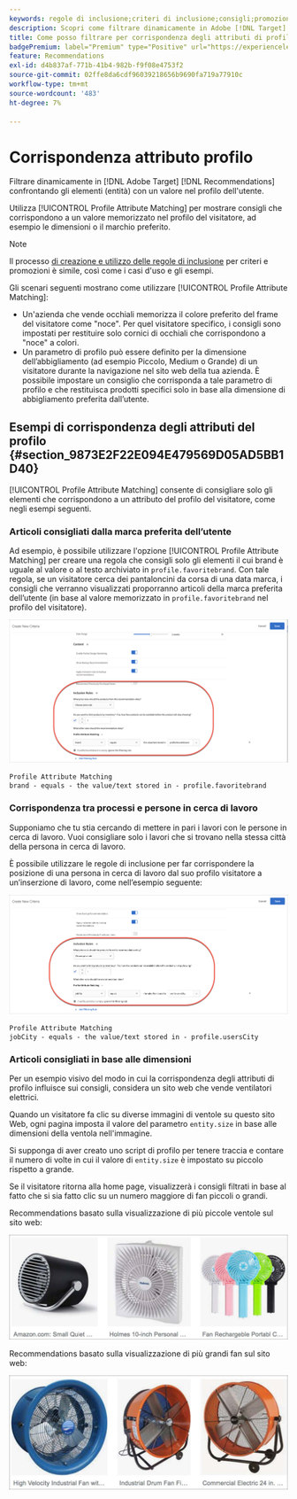 ```yaml
---
keywords: regole di inclusione;criteri di inclusione;consigli;promozione;promozioni;filtro dinamico;dinamico;corrispondenza attributo profilo
description: Scopri come filtrare dinamicamente in Adobe [!DNL Target] Recommendations confrontando gli elementi (entità) con un valore nel profilo dell'utente.
title: Come posso filtrare per corrispondenza degli attributi di profilo nelle attività di Recommendations?
badgePremium: label="Premium" type="Positive" url="https://experienceleague.adobe.com/docs/target/using/introduction/intro.html?lang=en#premium newtab=true" tooltip="Scopri cosa è incluso in Target Premium."
feature: Recommendations
exl-id: d4b837af-771b-41b4-982b-f9f08e4753f2
source-git-commit: 02ffe8da6cdf96039218656b9690fa719a77910c
workflow-type: tm+mt
source-wordcount: '483'
ht-degree: 7%

---
```


# Corrispondenza attributo profilo

Filtrare dinamicamente in [!DNL Adobe Target] [!DNL Recommendations] confrontando gli elementi (entità) con un valore nel profilo dell&#39;utente.

Utilizza [!UICONTROL Profile Attribute Matching] per mostrare consigli che corrispondono a un valore memorizzato nel profilo del visitatore, ad esempio le dimensioni o il marchio preferito.

>[!NOTE]
>
>Il processo [di creazione e utilizzo delle regole di inclusione](/help/main/c-recommendations/c-algorithms/use-dynamic-and-static-inclusion-rules.md) per criteri e promozioni è simile, così come i casi d&#39;uso e gli esempi.

Gli scenari seguenti mostrano come utilizzare [!UICONTROL Profile Attribute Matching]:

* Un&#39;azienda che vende occhiali memorizza il colore preferito del frame del visitatore come &quot;noce&quot;. Per quel visitatore specifico, i consigli sono impostati per restituire solo cornici di occhiali che corrispondono a &quot;noce&quot; a colori.
* Un parametro di profilo può essere definito per la dimensione dell’abbigliamento (ad esempio Piccolo, Medium o Grande) di un visitatore durante la navigazione nel sito web della tua azienda. È possibile impostare un consiglio che corrisponda a tale parametro di profilo e che restituisca prodotti specifici solo in base alla dimensione di abbigliamento preferita dall’utente.

## Esempi di corrispondenza degli attributi del profilo {#section_9873E2F22E094E479569D05AD5BB1D40}

[!UICONTROL Profile Attribute Matching] consente di consigliare solo gli elementi che corrispondono a un attributo del profilo del visitatore, come negli esempi seguenti.

### Articoli consigliati dalla marca preferita dell’utente

Ad esempio, è possibile utilizzare l&#39;opzione [!UICONTROL Profile Attribute Matching] per creare una regola che consigli solo gli elementi il cui brand è uguale al valore o al testo archiviato in `profile.favoritebrand`. Con tale regola, se un visitatore cerca dei pantaloncini da corsa di una data marca, i consigli che verranno visualizzati proporranno articoli della marca preferita dell’utente (in base al valore memorizzato in `profile.favoritebrand` nel profilo del visitatore).

![Marchio preferito](/help/main/c-recommendations/c-algorithms/assets/favorite-brand.png)

```
Profile Attribute Matching
brand - equals - the value/text stored in - profile.favoritebrand
```

### Corrispondenza tra processi e persone in cerca di lavoro

Supponiamo che tu stia cercando di mettere in pari i lavori con le persone in cerca di lavoro. Vuoi consigliare solo i lavori che si trovano nella stessa città della persona in cerca di lavoro.

È possibile utilizzare le regole di inclusione per far corrispondere la posizione di una persona in cerca di lavoro dal suo profilo visitatore a un’inserzione di lavoro, come nell’esempio seguente:

![Città utente](/help/main/c-recommendations/c-algorithms/assets/city.png)

```
Profile Attribute Matching
jobCity - equals - the value/text stored in - profile.usersCity
```

### Articoli consigliati in base alle dimensioni

Per un esempio visivo del modo in cui la corrispondenza degli attributi di profilo influisce sui consigli, considera un sito web che vende ventilatori elettrici.

Quando un visitatore fa clic su diverse immagini di ventole su questo sito Web, ogni pagina imposta il valore del parametro `entity.size` in base alle dimensioni della ventola nell&#39;immagine.

Si supponga di aver creato uno script di profilo per tenere traccia e contare il numero di volte in cui il valore di `entity.size` è impostato su piccolo rispetto a grande.

Se il visitatore ritorna alla home page, visualizzerà i consigli filtrati in base al fatto che si sia fatto clic su un numero maggiore di fan piccoli o grandi.

Recommendations basato sulla visualizzazione di più piccole ventole sul sito web:

![consigli per le piccole ventole](/help/main/c-recommendations/c-algorithms/assets/small-fans.png)

Recommendations basato sulla visualizzazione di più grandi fan sul sito web:

![consigli per le ventole grandi](/help/main/c-recommendations/c-algorithms/assets/large-fans.png)
